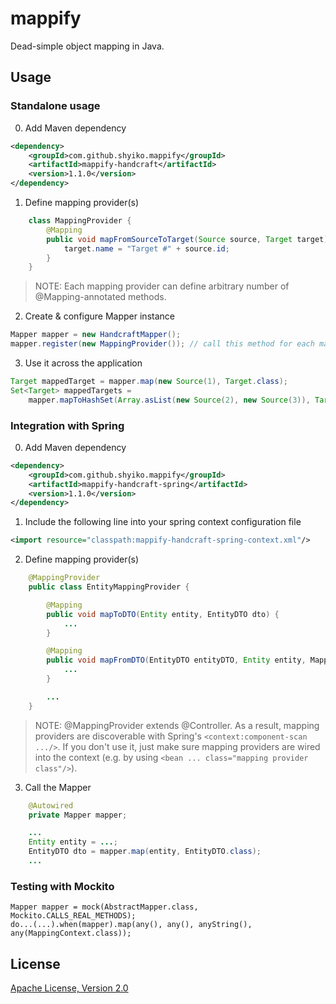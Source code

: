 # mappify

Dead-simple object mapping in Java.

## Usage

### Standalone usage

0. Add Maven dependency
```xml
<dependency>
    <groupId>com.github.shyiko.mappify</groupId>
    <artifactId>mappify-handcraft</artifactId>
    <version>1.1.0</version>
</dependency>
```

1. Define mapping provider(s)
```java
    class MappingProvider {
        @Mapping
        public void mapFromSourceToTarget(Source source, Target target) {
            target.name = "Target #" + source.id;
        }
    }
```
> NOTE: Each mapping provider can define arbitrary number of @Mapping-annotated methods.

2. Create & configure Mapper instance
```java
Mapper mapper = new HandcraftMapper();
mapper.register(new MappingProvider()); // call this method for each mapping provider you have
```

3. Use it across the application
```java
Target mappedTarget = mapper.map(new Source(1), Target.class);
Set<Target> mappedTargets =
    mapper.mapToHashSet(Array.asList(new Source(2), new Source(3)), Target.class);
```

### Integration with Spring

0. Add Maven dependency
```xml
<dependency>
    <groupId>com.github.shyiko.mappify</groupId>
    <artifactId>mappify-handcraft-spring</artifactId>
    <version>1.1.0</version>
</dependency>
```

1. Include the following line into your spring context configuration file
```xml
<import resource="classpath:mappify-handcraft-spring-context.xml"/>
```

2. Define mapping provider(s)
```java
    @MappingProvider
    public class EntityMappingProvider {

        @Mapping
        public void mapToDTO(Entity entity, EntityDTO dto) {
            ...
        }

        @Mapping
        public void mapFromDTO(EntityDTO entityDTO, Entity entity, MappingContext context) {
            ...
        }

        ...
    }
```
> NOTE: @MappingProvider extends @Controller. As a result, mapping providers are discoverable with Spring's
`<context:component-scan .../>`. If you don't use it, just make sure mapping providers are wired into the context
(e.g. by using `<bean ... class="mapping provider class"/>`).

3. Call the Mapper
```java
    @Autowired
    private Mapper mapper;

    ...
    Entity entity = ...;
    EntityDTO dto = mapper.map(entity, EntityDTO.class);
    ...
```

### Testing with Mockito

    Mapper mapper = mock(AbstractMapper.class, Mockito.CALLS_REAL_METHODS);
    do...(...).when(mapper).map(any(), any(), anyString(), any(MappingContext.class));

## License

[Apache License, Version 2.0](http://www.apache.org/licenses/LICENSE-2.0)